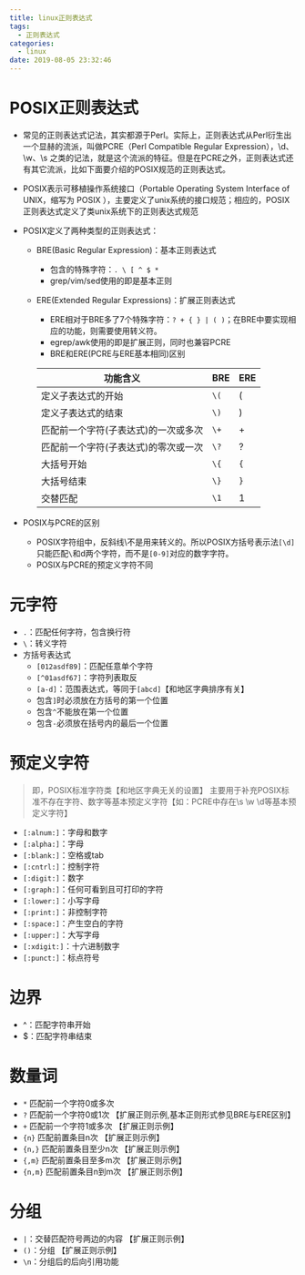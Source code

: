 ```yaml
---
title: linux正则表达式
tags:
  - 正则表达式
categories:
  - linux
date: 2019-08-05 23:32:46
---
```


# POSIX正则表达式
* 常见的正则表达式记法，其实都源于Perl。实际上，正则表达式从Perl衍生出一个显赫的流派，叫做PCRE（Perl Compatible Regular Expression），\d、\w、\s 之类的记法，就是这个流派的特征。但是在PCRE之外，正则表达式还有其它流派，比如下面要介绍的POSIX规范的正则表达式。
* POSIX表示可移植操作系统接口（Portable Operating System Interface of UNIX，缩写为 POSIX ），主要定义了unix系统的接口规范；相应的，POSIX正则表达式定义了类unix系统下的正则表达式规范
* POSIX定义了两种类型的正则表达式：
    - BRE(Basic Regular Expression)：基本正则表达式
        + 包含的特殊字符：`. \ [ ^ $ *`
        + grep/vim/sed使用的即是基本正则
    - ERE(Extended Regular Expressions)：扩展正则表达式
        + ERE相对于BRE多了7个特殊字符：`? + { } | ( )`；在BRE中要实现相应的功能，则需要使用转义符。
        + egrep/awk使用的即是扩展正则，同时也兼容PCRE
        + BRE和ERE(PCRE与ERE基本相同)区别

        |               功能含义               | BRE  | ERE |
        |--------------------------------------|------|-----|
        | 定义子表达式的开始                   | `\(` | (   |
        | 定义子表达式的结束                   | `\)` | )   |
        | 匹配前一个字符(子表达式)的一次或多次 | `\+` | +   |
        | 匹配前一个字符(子表达式)的零次或一次 | `\?` | ?   |
        | 大括号开始                           | `\{` | `{` |
        | 大括号结束                           | `\}` | `}` |
        | 交替匹配                             | `\1` | 1   |

* POSIX与PCRE的区别
    - POSIX字符组中，反斜线\不是用来转义的。所以POSIX方括号表示法`[\d]`只能匹配`\`和d两个字符，而不是`[0-9]`对应的数字字符。
    - POSIX与PCRE的预定义字符不同

# 元字符
* `.`：匹配任何字符，包含换行符
* `\`：转义字符
* 方括号表达式
    - `[012asdf89]`：匹配任意单个字符
    - `[^01asdf67]`：字符列表取反
    - `[a-d]`：范围表达式，等同于`[abcd]`【和地区字典排序有关】
    - 包含`]`时必须放在方括号的第一个位置
    - 包含`^`不能放在第一个位置
    - 包含`-`必须放在括号内的最后一个位置

# 预定义字符
>即，POSIX标准字符类【和地区字典无关的设置】
>主要用于补充POSIX标准不存在字符、数字等基本预定义字符【如：PCRE中存在\s \w \d等基本预定义字符】

* `[:alnum:]`：字母和数字
* `[:alpha:]`：字母
* `[:blank:]`：空格或tab
* `[:cntrl:]`：控制字符
* `[:digit:]`：数字
* `[:graph:]`：任何可看到且可打印的字符
* `[:lower:]`：小写字母
* `[:print:]`：非控制字符
* `[:space:]`：产生空白的字符
* `[:upper:]`：大写字母
* `[:xdigit:]`：十六进制数字
* `[:punct:]`：标点符号

# 边界
* ^：匹配字符串开始
* $：匹配字符串结束

# 数量词
* `*` 匹配前一个字符0或多次
* `?` 匹配前一个字符0或1次      【扩展正则示例,基本正则形式参见BRE与ERE区别】
* `+` 匹配前一个字符1或多次   【扩展正则示例】
* `{n}`  匹配前置条目n次            【扩展正则示例】
* `{n,}` 匹配前置条目至少n次   【扩展正则示例】
* `{,m}` 匹配前置条目至多m次   【扩展正则示例】
* `{n,m}` 匹配前置条目n到m次   【扩展正则示例】

# 分组
* `|`：交替匹配符号两边的内容    【扩展正则示例】
* `()`：分组                                        【扩展正则示例】
* `\n`：分组后的后向引用功能
